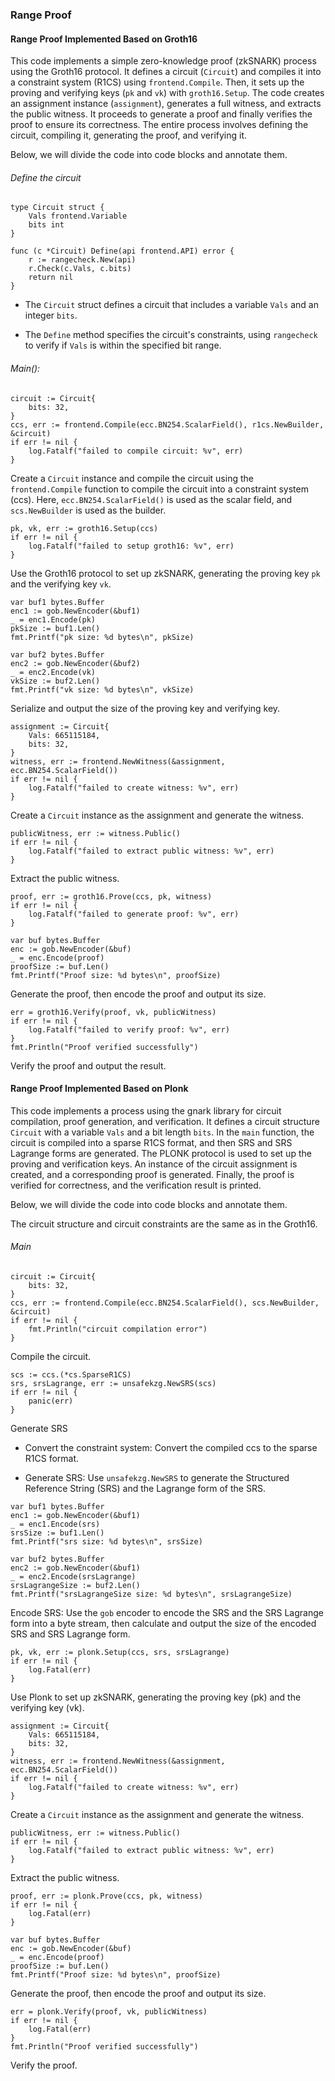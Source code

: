 ### Range Proof

#### Range Proof Implemented Based on Groth16

This code implements a simple zero-knowledge proof (zkSNARK) process using the Groth16 protocol. It defines a circuit (`Circuit`) and compiles it into a constraint system (R1CS) using `frontend.Compile`. Then, it sets up the proving and verifying keys (`pk` and `vk`) with `groth16.Setup`. The code creates an assignment instance (`assignment`), generates a full witness, and extracts the public witness. It proceeds to generate a proof and finally verifies the proof to ensure its correctness. The entire process involves defining the circuit, compiling it, generating the proof, and verifying it.

Below, we will divide the code into code blocks and annotate them.

###### Define the circuit

```markup
type Circuit struct {
	Vals frontend.Variable
	bits int
}

func (c *Circuit) Define(api frontend.API) error {
	r := rangecheck.New(api)
	r.Check(c.Vals, c.bits)
	return nil
}
```

* The `Circuit` struct defines a circuit that includes a variable `Vals` and an integer `bits`.

* The `Define` method specifies the circuit's constraints, using `rangecheck` to verify if `Vals` is within the specified bit range.

###### Main():

```markup
circuit := Circuit{
	bits: 32,
}
ccs, err := frontend.Compile(ecc.BN254.ScalarField(), r1cs.NewBuilder, &circuit)
if err != nil {
	log.Fatalf("failed to compile circuit: %v", err)
}
```

Create a `Circuit` instance and compile the circuit using the `frontend.Compile` function to compile the circuit into a constraint system (ccs). Here, `ecc.BN254.ScalarField()` is used as the scalar field, and `scs.NewBuilder` is used as the builder.

```markup
pk, vk, err := groth16.Setup(ccs)
if err != nil {
	log.Fatalf("failed to setup groth16: %v", err)
}
```

Use the Groth16 protocol to set up zkSNARK, generating the proving key `pk` and the verifying key `vk`.

```markup
var buf1 bytes.Buffer
enc1 := gob.NewEncoder(&buf1)
_ = enc1.Encode(pk)
pkSize := buf1.Len()
fmt.Printf("pk size: %d bytes\n", pkSize)

var buf2 bytes.Buffer
enc2 := gob.NewEncoder(&buf2)
_ = enc2.Encode(vk)
vkSize := buf2.Len()
fmt.Printf("vk size: %d bytes\n", vkSize)
```

Serialize and output the size of the proving key and verifying key.

```markup
assignment := Circuit{
	Vals: 665115184,
	bits: 32,
}
witness, err := frontend.NewWitness(&assignment, ecc.BN254.ScalarField())
if err != nil {
	log.Fatalf("failed to create witness: %v", err)
}
```

Create a `Circuit` instance as the assignment and generate the witness.

```markup
publicWitness, err := witness.Public()
if err != nil {
	log.Fatalf("failed to extract public witness: %v", err)
}
```

Extract the public witness.

```markup
proof, err := groth16.Prove(ccs, pk, witness)
if err != nil {
	log.Fatalf("failed to generate proof: %v", err)
}

var buf bytes.Buffer
enc := gob.NewEncoder(&buf)
_ = enc.Encode(proof)
proofSize := buf.Len()
fmt.Printf("Proof size: %d bytes\n", proofSize)
```

Generate the proof, then encode the proof and output its size.

```markup
err = groth16.Verify(proof, vk, publicWitness)
if err != nil {
	log.Fatalf("failed to verify proof: %v", err)
}
fmt.Println("Proof verified successfully")
```

Verify the proof and output the result.

#### Range Proof Implemented Based on Plonk

This code implements a process using the gnark library for circuit compilation, proof generation, and verification. It defines a circuit structure `Circuit` with a variable `Vals` and a bit length `bits`. In the `main` function, the circuit is compiled into a sparse R1CS format, and then SRS and SRS Lagrange forms are generated. The PLONK protocol is used to set up the proving and verification keys. An instance of the circuit assignment is created, and a corresponding proof is generated. Finally, the proof is verified for correctness, and the verification result is printed.

Below, we will divide the code into code blocks and annotate them.

The circuit structure and circuit constraints are the same as in the Groth16.

###### Main

```markup
circuit := Circuit{
    bits: 32,
}
ccs, err := frontend.Compile(ecc.BN254.ScalarField(), scs.NewBuilder, &circuit)
if err != nil {
    fmt.Println("circuit compilation error")
}
```

Compile the circuit.

```markup
scs := ccs.(*cs.SparseR1CS)
srs, srsLagrange, err := unsafekzg.NewSRS(scs)
if err != nil {
    panic(err)
}
```

Generate SRS

* Convert the constraint system: Convert the compiled ccs to the sparse R1CS format.

* Generate SRS: Use `unsafekzg.NewSRS` to generate the Structured Reference String (SRS) and the Lagrange form of the SRS.

```markup
var buf1 bytes.Buffer
enc1 := gob.NewEncoder(&buf1)
_ = enc1.Encode(srs)
srsSize := buf1.Len()
fmt.Printf("srs size: %d bytes\n", srsSize)

var buf2 bytes.Buffer
enc2 := gob.NewEncoder(&buf1)
_ = enc2.Encode(srsLagrange)
srsLagrangeSize := buf2.Len()
fmt.Printf("srsLagrangeSize size: %d bytes\n", srsLagrangeSize)
```

Encode SRS: Use the `gob` encoder to encode the SRS and the SRS Lagrange form into a byte stream, then calculate and output the size of the encoded SRS and SRS Lagrange form.

```markup
pk, vk, err := plonk.Setup(ccs, srs, srsLagrange)
if err != nil {
    log.Fatal(err)
}
```

Use Plonk to set up zkSNARK, generating the proving key (pk) and the verifying key (vk).

```markup
assignment := Circuit{
    Vals: 665115184,
    bits: 32,
}
witness, err := frontend.NewWitness(&assignment, ecc.BN254.ScalarField())
if err != nil {
    log.Fatalf("failed to create witness: %v", err)
}
```

Create a `Circuit` instance as the assignment and generate the witness.

```markup
publicWitness, err := witness.Public()
if err != nil {
    log.Fatalf("failed to extract public witness: %v", err)
}
```

Extract the public witness.

```markup
proof, err := plonk.Prove(ccs, pk, witness)
if err != nil {
    log.Fatal(err)
}
    
var buf bytes.Buffer
enc := gob.NewEncoder(&buf)
_ = enc.Encode(proof)
proofSize := buf.Len()
fmt.Printf("Proof size: %d bytes\n", proofSize)
```

Generate the proof, then encode the proof and output its size.

```markup
err = plonk.Verify(proof, vk, publicWitness)
if err != nil {
    log.Fatal(err)
}
fmt.Println("Proof verified successfully")
```

Verify the proof.
